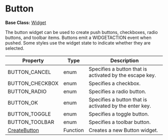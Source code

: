 # Button #

**Base Class:** [Widget](Widget.md)

The button widget can be used to create push buttons, checkboxes, radio buttons, and toolbar items. Buttons emit a WIDGETACTION event when pushed. Some styles use the widget state to indicate whether they are selected.

| Property | Type | Description |
| --- | --- | --- |
| BUTTON_CANCEL | enum | Specifies a button that is activated by the escape key. |
| BUTTON_CHECKBOX | enum | Specifies a checkbox. |
| BUTTON_RADIO | enum | Specifies a radio button. |
| BUTTON_OK | enum | Specifies a button that is activated by the enter key. |
| BUTTON_TOGGLE | enum | Specifies a toggle button. |
| BUTTON_TOOLBAR | enum | Specifies a toolbar button. |
| [CreateButton](CreateButton.md) | Function | Creates a new Button widget. |